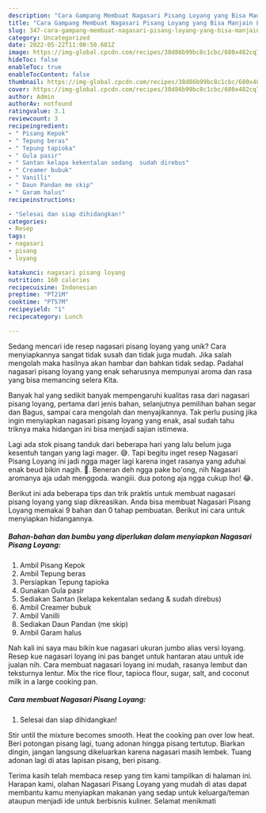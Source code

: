 ```yaml
---
description: "Cara Gampang Membuat Nagasari Pisang Loyang yang Bisa Manjain Lidah"
title: "Cara Gampang Membuat Nagasari Pisang Loyang yang Bisa Manjain Lidah"
slug: 347-cara-gampang-membuat-nagasari-pisang-loyang-yang-bisa-manjain-lidah
category: Uncategorized
date: 2022-05-22T11:00:50.681Z
image: https://img-global.cpcdn.com/recipes/38d86b99bc8c1cbc/680x482cq70/nagasari-pisang-loyang-foto-resep-utama.jpg
hideToc: false
enableToc: true
enableTocContent: false
thumbnail: https://img-global.cpcdn.com/recipes/38d86b99bc8c1cbc/680x482cq70/nagasari-pisang-loyang-foto-resep-utama.jpg
cover: https://img-global.cpcdn.com/recipes/38d86b99bc8c1cbc/680x482cq70/nagasari-pisang-loyang-foto-resep-utama.jpg
author: Admin
authorAv: notfound
ratingvalue: 3.1
reviewcount: 3
recipeingredient:
- " Pisang Kepok"
- " Tepung beras"
- " Tepung tapioka"
- " Gula pasir"
- " Santan kelapa kekentalan sedang  sudah direbus"
- " Creamer bubuk"
- " Vanilli"
- " Daun Pandan me skip"
- " Garam halus"
recipeinstructions:

- "Selesai dan siap dihidangkan!"
categories:
- Resep
tags:
- nagasari
- pisang
- loyang

katakunci: nagasari pisang loyang 
nutrition: 160 calories
recipecuisine: Indonesian
preptime: "PT21M"
cooktime: "PT57M"
recipeyield: "1"
recipecategory: Lunch

---
```





Sedang mencari ide resep nagasari pisang loyang yang unik? Cara menyiapkannya sangat tidak susah dan tidak juga mudah. Jika salah mengolah maka hasilnya akan hambar dan bahkan tidak sedap. Padahal nagasari pisang loyang yang enak seharusnya mempunyai aroma dan rasa yang bisa memancing selera Kita.





Banyak hal yang sedikit banyak mempengaruhi kualitas rasa dari nagasari pisang loyang, pertama dari jenis bahan, selanjutnya pemilihan bahan segar dan Bagus, sampai cara mengolah dan menyajikannya. Tak perlu pusing jika ingin menyiapkan nagasari pisang loyang yang enak,      asal sudah tahu triknya maka hidangan ini bisa menjadi sajian istimewa.














Lagi ada stok pisang tanduk dari beberapa hari yang lalu belum juga kesentuh tangan yang lagi mager. 😅. Tapi begitu inget resep Nagasari Pisang Loyang ini jadi ngga mager lagi karena inget rasanya yang aduhai enak beud bikin nagih. 🤤. Beneran deh ngga pake bo&#39;ong, nih Nagasari aromanya aja udah menggoda. wangiii. dua potong aja ngga cukup lho! 😂.






Berikut ini ada beberapa tips dan trik praktis untuk membuat nagasari pisang loyang yang siap dikreasikan. Anda bisa membuat Nagasari Pisang Loyang memakai 9 bahan dan 0 tahap pembuatan. Berikut ini cara untuk menyiapkan hidangannya.

<!--inarticleads1-->

##### Bahan-bahan dan bumbu yang diperlukan dalam menyiapkan Nagasari Pisang Loyang:

1. Ambil  Pisang Kepok
1. Ambil  Tepung beras
1. Persiapkan  Tepung tapioka
1. Gunakan  Gula pasir
1. Sediakan  Santan (kelapa kekentalan sedang &amp; sudah direbus)
1. Ambil  Creamer bubuk
1. Ambil  Vanilli
1. Sediakan  Daun Pandan (me skip)
1. Ambil  Garam halus


Nah kali ini saya mau bikin kue nagasari ukuran jumbo alias versi loyang. Resep kue nagasari loyang ini pas banget untuk hantaran atau untuk ide jualan nih. Cara membuat nagasari loyang ini mudah, rasanya lembut dan teksturnya lentur. Mix the rice flour, tapioca flour, sugar, salt, and coconut milk in a large cooking pan. 

<!--inarticleads2-->

##### Cara membuat Nagasari Pisang Loyang:


1. Selesai dan siap dihidangkan!

Stir until the mixture becomes smooth. Heat the cooking pan over low heat. Beri potongan pisang lagi, tuang adonan hingga pisang tertutup. Biarkan dingin, jangan langsung dikeluarkan karena nagasari masih lembek. Tuang adonan lagi di atas lapisan pisang, beri pisang. 

Terima kasih telah membaca resep yang tim kami tampilkan di halaman ini. Harapan kami, olahan Nagasari Pisang Loyang yang mudah di atas dapat membantu kamu menyiapkan makanan yang sedap untuk keluarga/teman ataupun menjadi ide untuk berbisnis kuliner. Selamat menikmati
